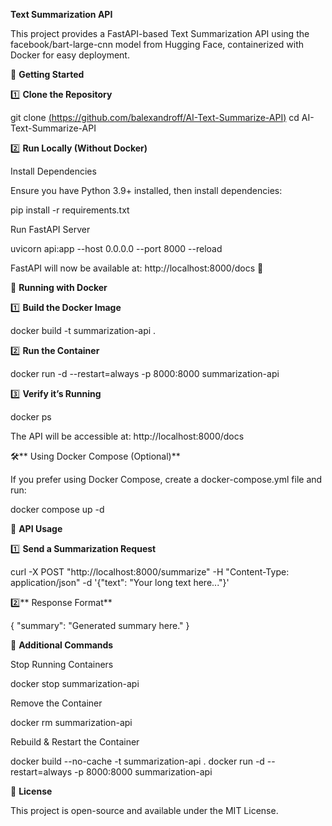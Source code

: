 **Text Summarization API**

This project provides a FastAPI-based Text Summarization API using the facebook/bart-large-cnn model from Hugging Face, containerized with Docker for easy deployment.

🚀 **Getting Started**

1️⃣ **Clone the Repository**

git clone [(https://github.com/balexandroff/AI-Text-Summarize-API)](https://github.com/balexandroff/AI-Text-Summarize-API.git)
cd AI-Text-Summarize-API

2️⃣ **Run Locally (Without Docker)**

Install Dependencies

Ensure you have Python 3.9+ installed, then install dependencies:

pip install -r requirements.txt

Run FastAPI Server

uvicorn api:app --host 0.0.0.0 --port 8000 --reload

FastAPI will now be available at: http://localhost:8000/docs 🚀

🐳 **Running with Docker**

1️⃣ **Build the Docker Image**

docker build -t summarization-api .

2️⃣ **Run the Container**

docker run -d --restart=always -p 8000:8000 summarization-api

3️⃣ **Verify it’s Running**

docker ps

The API will be accessible at: http://localhost:8000/docs

🛠** Using Docker Compose (Optional)**

If you prefer using Docker Compose, create a docker-compose.yml file and run:

docker compose up -d

📡 **API Usage**

1️⃣ **Send a Summarization Request**

curl -X POST "http://localhost:8000/summarize" -H "Content-Type: application/json" -d '{"text": "Your long text here..."}'

2️⃣** Response Format**

{
  "summary": "Generated summary here."
}

📌 **Additional Commands**

Stop Running Containers

docker stop summarization-api

Remove the Container

docker rm summarization-api

Rebuild & Restart the Container

docker build --no-cache -t summarization-api .
docker run -d --restart=always -p 8000:8000 summarization-api

📜 **License**

This project is open-source and available under the MIT License.
